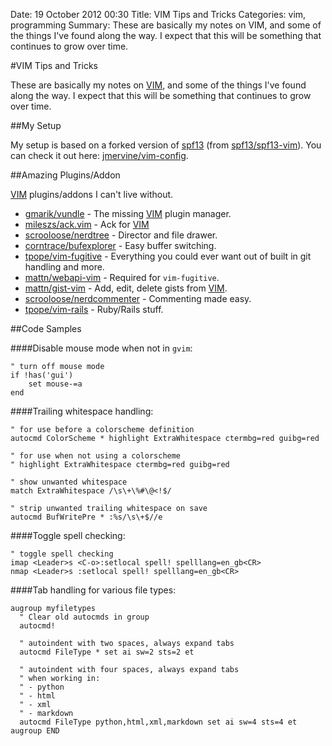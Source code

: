 Date: 19 October 2012 00:30
Title: VIM Tips and Tricks
Categories: vim, programming
Summary: These are basically my notes on VIM, and some of the things I've found along the way. I expect that this will be something that continues to grow over time.


#VIM Tips and Tricks

These are basically my notes on [VIM], and some of the things I've found along the way. I expect that this will be something that continues to grow over time.

##My Setup

My setup is based on a forked version of [spf13](https://github.com/jmervine/spf13-vim) (from [spf13/spf13-vim](https://github.com/spf13/spf13-vim)). You can check it out here: [jmervine/vim-config](http://github.com/jmervine/vim-config).

##Amazing Plugins/Addon

[VIM] plugins/addons I can't live without.

* [gmarik/vundle](https://github.com/gmarik/vundle) - The missing [VIM] plugin manager.
* [mileszs/ack.vim](http://github.com/mileszs/ack.vim) - Ack for [VIM]
* [scrooloose/nerdtree](http://github.com/scrooloose/nerdtree) - Director and file drawer.
* [corntrace/bufexplorer](http://github.com/corntrace/bufexplorer) - Easy buffer switching.
* [tpope/vim-fugitive](http://github.com/tpope/vim-fugitive) - Everything you could ever want out of built in git handling and more.
* [mattn/webapi-vim](http://github.com/mattn/webapi-vim) - Required for `vim-fugitive`.
* [mattn/gist-vim](http://github.com/mattn/gist-vim) - Add, edit, delete gists from [VIM].
* [scrooloose/nerdcommenter](http://github.com/scrooloose/nerdcommenter) - Commenting made easy.
* [tpope/vim-rails](http://github.com/tpope/vim-rails) - Ruby/Rails stuff.


##Code Samples

####Disable mouse mode when not in `gvim`:

    " turn off mouse mode
    if !has('gui')
        set mouse-=a
    end


####Trailing whitespace handling:

    " for use before a colorscheme definition
    autocmd ColorScheme * highlight ExtraWhitespace ctermbg=red guibg=red

    " for use when not using a colorscheme
    " highlight ExtraWhitespace ctermbg=red guibg=red

    " show unwanted whitespace
    match ExtraWhitespace /\s\+\%#\@<!$/

    " strip unwanted trailing whitespace on save
    autocmd BufWritePre * :%s/\s\+$//e


####Toggle spell checking:

    " toggle spell checking
    imap <Leader>s <C-o>:setlocal spell! spelllang=en_gb<CR>
    nmap <Leader>s :setlocal spell! spelllang=en_gb<CR>


####Tab handling for various file types:

    augroup myfiletypes
      " Clear old autocmds in group
      autocmd!

      " autoindent with two spaces, always expand tabs
      autocmd FileType * set ai sw=2 sts=2 et

      " autoindent with four spaces, always expand tabs
      " when working in:
      " - python
      " - html
      " - xml
      " - markdown
      autocmd FileType python,html,xml,markdown set ai sw=4 sts=4 et
    augroup END

[VIM]: /vim "VIM"
